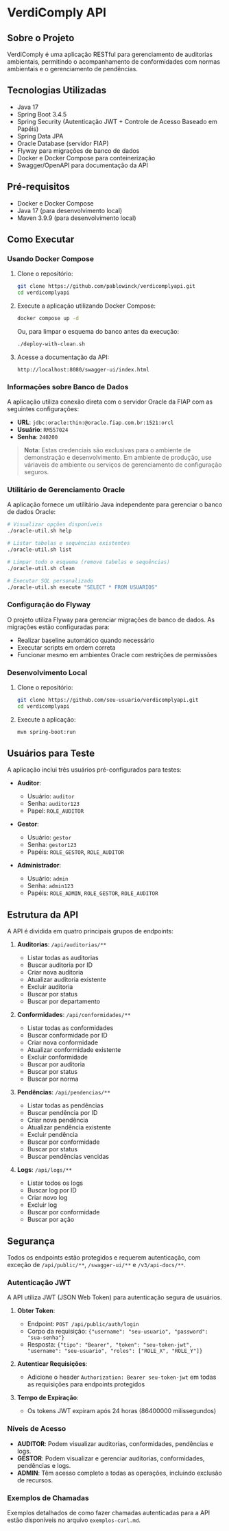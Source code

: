 # VerdiComply API

## Sobre o Projeto

VerdiComply é uma aplicação RESTful para gerenciamento de auditorias ambientais, permitindo o acompanhamento de conformidades com normas ambientais e o gerenciamento de pendências.

## Tecnologias Utilizadas

- Java 17
- Spring Boot 3.4.5
- Spring Security (Autenticação JWT + Controle de Acesso Baseado em Papéis)
- Spring Data JPA
- Oracle Database (servidor FIAP)
- Flyway para migrações de banco de dados
- Docker e Docker Compose para conteinerização
- Swagger/OpenAPI para documentação da API

## Pré-requisitos

- Docker e Docker Compose
- Java 17 (para desenvolvimento local)
- Maven 3.9.9 (para desenvolvimento local)

## Como Executar

### Usando Docker Compose

1. Clone o repositório:

   ```bash
   git clone https://github.com/pablowinck/verdicomplyapi.git
   cd verdicomplyapi
   ```

2. Execute a aplicação utilizando Docker Compose:

   ```bash
   docker compose up -d
   ```

   Ou, para limpar o esquema do banco antes da execução:

   ```bash
   ./deploy-with-clean.sh
   ```

3. Acesse a documentação da API:
   ```
   http://localhost:8080/swagger-ui/index.html
   ```

### Informações sobre Banco de Dados

A aplicação utiliza conexão direta com o servidor Oracle da FIAP com as seguintes configurações:

- **URL**: `jdbc:oracle:thin:@oracle.fiap.com.br:1521:orcl`
- **Usuário**: `RM557024`
- **Senha**: `240200`

> **Nota**: Estas credenciais são exclusivas para o ambiente de demonstração e desenvolvimento. Em ambiente de produção, use váriaveis de ambiente ou serviços de gerenciamento de configuração seguros.

### Utilitário de Gerenciamento Oracle

A aplicação fornece um utilitário Java independente para gerenciar o banco de dados Oracle:

```bash
# Visualizar opções disponíveis
./oracle-util.sh help

# Listar tabelas e sequências existentes
./oracle-util.sh list

# Limpar todo o esquema (remove tabelas e sequências)
./oracle-util.sh clean

# Executar SQL personalizado
./oracle-util.sh execute "SELECT * FROM USUARIOS"
```

### Configuração do Flyway

O projeto utiliza Flyway para gerenciar migrações de banco de dados. As migrações estão configuradas para:

- Realizar baseline automático quando necessário
- Executar scripts em ordem correta
- Funcionar mesmo em ambientes Oracle com restrições de permissões

### Desenvolvimento Local

1. Clone o repositório:

   ```bash
   git clone https://github.com/seu-usuario/verdicomplyapi.git
   cd verdicomplyapi
   ```

2. Execute a aplicação:
   ```bash
   mvn spring-boot:run
   ```

## Usuários para Teste

A aplicação inclui três usuários pré-configurados para testes:

- **Auditor**:

  - Usuário: `auditor`
  - Senha: `auditor123`
  - Papel: `ROLE_AUDITOR`

- **Gestor**:

  - Usuário: `gestor`
  - Senha: `gestor123`
  - Papéis: `ROLE_GESTOR`, `ROLE_AUDITOR`

- **Administrador**:
  - Usuário: `admin`
  - Senha: `admin123`
  - Papéis: `ROLE_ADMIN`, `ROLE_GESTOR`, `ROLE_AUDITOR`

## Estrutura da API

A API é dividida em quatro principais grupos de endpoints:

1. **Auditorias**: `/api/auditorias/**`

   - Listar todas as auditorias
   - Buscar auditoria por ID
   - Criar nova auditoria
   - Atualizar auditoria existente
   - Excluir auditoria
   - Buscar por status
   - Buscar por departamento

2. **Conformidades**: `/api/conformidades/**`

   - Listar todas as conformidades
   - Buscar conformidade por ID
   - Criar nova conformidade
   - Atualizar conformidade existente
   - Excluir conformidade
   - Buscar por auditoria
   - Buscar por status
   - Buscar por norma

3. **Pendências**: `/api/pendencias/**`

   - Listar todas as pendências
   - Buscar pendência por ID
   - Criar nova pendência
   - Atualizar pendência existente
   - Excluir pendência
   - Buscar por conformidade
   - Buscar por status
   - Buscar pendências vencidas

4. **Logs**: `/api/logs/**`
   - Listar todos os logs
   - Buscar log por ID
   - Criar novo log
   - Excluir log
   - Buscar por conformidade
   - Buscar por ação

## Segurança

Todos os endpoints estão protegidos e requerem autenticação, com exceção de `/api/public/**`, `/swagger-ui/**` e `/v3/api-docs/**`.

### Autenticação JWT

A API utiliza JWT (JSON Web Token) para autenticação segura de usuários.

1. **Obter Token**:

   - Endpoint: `POST /api/public/auth/login`
   - Corpo da requisição: `{"username": "seu-usuario", "password": "sua-senha"}`
   - Resposta: `{"tipo": "Bearer", "token": "seu-token-jwt", "username": "seu-usuario", "roles": ["ROLE_X", "ROLE_Y"]}`

2. **Autenticar Requisições**:

   - Adicione o header `Authorization: Bearer seu-token-jwt` em todas as requisições para endpoints protegidos

3. **Tempo de Expiração**:
   - Os tokens JWT expiram após 24 horas (86400000 milissegundos)

### Níveis de Acesso

- **AUDITOR**: Podem visualizar auditorias, conformidades, pendências e logs.
- **GESTOR**: Podem visualizar e gerenciar auditorias, conformidades, pendências e logs.
- **ADMIN**: Têm acesso completo a todas as operações, incluindo exclusão de recursos.

### Exemplos de Chamadas

Exemplos detalhados de como fazer chamadas autenticadas para a API estão disponíveis no arquivo `exemplos-curl.md`.
